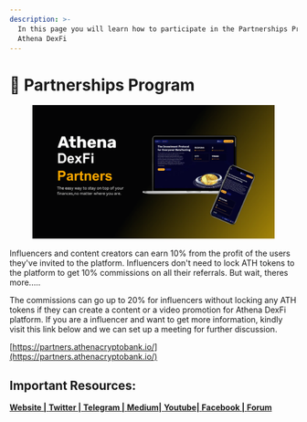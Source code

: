 ```yaml
---
description: >-
  In this page you will learn how to participate in the Partnerships Program of
  Athena DexFi
---
```


# 🤝 Partnerships Program

<figure><img src="../../../.gitbook/assets/DexFi.png" alt=""><figcaption></figcaption></figure>

Influencers and content creators can earn 10% from the profit of the users they've invited to the platform. Influencers don't need to lock ATH tokens to the platform to get 10% commissions on all their referrals. But wait, theres more.....

The commissions can go up to 20% for influencers without locking any ATH tokens if they can create a content or a video promotion for Athena DexFi platform. If you are a influencer and want to get more information, kindly visit this link below and we can set up a meeting for further discussion.

[https://partners.athenacryptobank.io/](https://partners.athenacryptobank.io/)

## Important Resources:

[**Website |** ](https://athenadexfi.io/)[**Twitter |** ](https://twitter.com/AthenaDexFi)[**Telegram |** ](https://t.me/AthenaDexFi)[**Medium|** ](https://medium.com/@AthenaDexFi)[**Youtube|** ](https://www.youtube.com/@AthenaDexFi)[**Facebook |** ](https://www.facebook.com/AthenaDexFi)[**Forum**](https://forum.athenacryptobank.io/)
